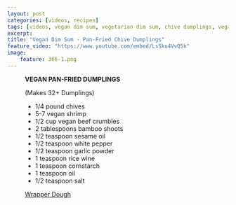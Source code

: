 ```yaml
---
layout: post
categories: [videos, recipes]
tags: [videos, vegan dim sum, vegetarian dim sum, chive dumplings, vegan chive dumplings, yum cha]
excerpt:
title: "Vegan Dim Sum - Pan-Fried Chive Dumplings"
feature_video: "https://www.youtube.com/embed/LsSku4VvQ5k" 
image:
    feature: 366-1.png
---
```





<figure class="ingredients" markdown="1">

__VEGAN PAN-FRIED DUMPLINGS__

(Makes 32+ Dumplings)

- 1/4 pound chives
- 5-7 vegan shrimp
- 1/2 cup vegan beef crumbles 
- 2 tablespoons bamboo shoots 
- 1/2 teaspoon sesame oil 
- 1/2 teaspoon white pepper
- 1/2 teaspoon garlic powder
- 1 teaspoon rice wine 
- 1 teaspoon cornstarch
- 1 teaspoon oil
- 1/2 teaspoon salt

[Wrapper Dough](http://eastmeetskitchen.com/videos/recipes/vegan-dim-sum-shrimp-dumplings-har-gao/)



</figure>



